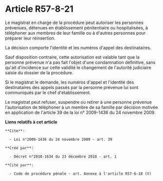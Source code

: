 # Article R57-8-21

Le magistrat en charge de la procédure peut autoriser les personnes prévenues, détenues en établissement pénitentiaire ou
hospitalisées, à téléphoner aux membres de leur famille ou à d'autres personnes pour préparer leur réinsertion. 

La décision comporte l'identité et les numéros d'appel des destinataires. 

Sauf disposition contraire, cette autorisation est valable tant que la personne prévenue n'a pas fait l'objet d'une
condamnation définitive, sans qu'ait d'incidence sur cette validité le changement de l'autorité judiciaire saisie du dossier
de la procédure. 

Si le magistrat le demande, les numéros d'appel et l'identité des destinataires des appels passés par la personne prévenue
lui sont communiqués par le chef d'établissement. 

Le magistrat peut refuser, suspendre ou retirer à une personne prévenue l'autorisation de téléphoner à un membre de sa
famille par décision motivée en application de l'article 39 de la loi n° 2009-1436 du 24 novembre 2009.

**Liens relatifs à cet article**

	**Cite**:

	  - Loi n°2009-1436 du 24 novembre 2009 - art. 39

	**Créé par**:

	  - Décret n°2010-1634 du 23 décembre 2010 - art. 1

	**Cité par**:

	  - Code de procédure pénale - art. Annexe à l'article R57-6-18 (V)
